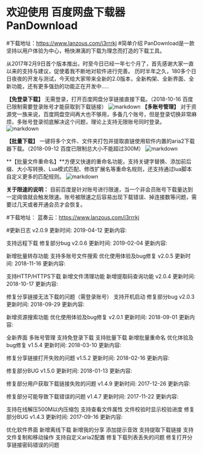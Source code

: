 # 欢迎使用 百度网盘下载器 PanDownload
#下载地址：https://www.lanzous.com/i3rrrkj
#简单介绍
PanDownload是一款坚持以用户体验为中心，畅快淋漓的下载为理念而打造的下载工具。

从2017年2月9日首个版本推出，时至今日已经一年七个月了，首先感谢大家一直以来的支持与建议，促使着我不断地对软件进行完善。
历时半年之久，180多个日日夜夜的开发与测试，今天给大家带来全新的2.0版本，全新构架、全新界面、全新功能，还有更多强劲的功能正在开发中.....

**【免登录下载】**
无需登录，打开百度网盘分享链接直接下载。（2018-10-16 百度已限制需要登录账号才能获取到下载链接）
![markdown](https://opv8.github.io/img/1.gif)
**【多账号管理】**
对于资源党一族来说，百度网盘空间再大也不够用，多备几个账号，但是登录切换非常麻烦，多账号登录彻底解决这个问题，理论上支持无限账号同时登录。
![markdown](https://opv8.github.io/img/2.png)

**【批量下载】**
一键将多个文件、文件夹打包并提取直链使用软件内置的aria2下载器下载。（2018-09-12 百度已限制总大小不能超过300M）
![markdown](https://opv8.github.io/img/3.gif)

**【批量文件重命名】**方便又快速的重命名功能，支持关键字替换、添加前后缀、大小写转换、Lua模式匹配、修改扩展名等重命名规则，还支持通过lua脚本自定义更多的匹配规则。
![markdown](https://opv8.github.io/img/4.gif)

**关于限速的说明：**
目前百度是针对账号进行限速，当一个非会员账号下载量达到一定阈值就会触发限速。账号被限速之后容易出现下载错误、掉连接数等问题，需要过几天或者开通会员才会恢复。

#下载地址：
蓝奏云：https://www.lanzous.com/i3rrrkj


#更新日志
v2.0.9
更新时间: 2019-04-12
更新内容:

支持远程下载
修复部分bug
v2.0.6
更新时间: 2019-02-04
更新内容:

新增批量转存功能
支持多账号文件搜索
优化使用体验及bug修复
v2.0.5
更新时间: 2018-11-16
更新内容:

支持HTTP/HTTPS下载
新增文件清理功能
新增提取码查询功能
v2.0.4
更新时间: 2018-10-17
更新内容:

修复分享链接无法下载的问题（需登录账号）
支持开机启动
修复部分bug
v2.0.3
更新时间: 2018-09-29
更新内容:

新增资源搜索功能
优化使用体验及bug修复
v2.0.1
更新时间: 2018-09-01
更新内容:

全新界面
多账号管理
支持免登录下载
支持批量下载
新增批量重命名
优化体验及bug修复
v1.5.4
更新时间: 2018-03-10
更新内容:

修复分享链接打开失败的问题
v1.5.2
更新时间: 2018-02-16
更新内容:

修复部分BUG
v1.5.0
更新时间: 2018-01-13
更新内容:

修复部分用户获取下载链接失败的问题
v1.4.9
更新时间: 2017-12-26
更新内容:

修复部分可能导致下载错误的问题
v1.4.7
更新时间: 2017-11-22
更新内容:

支持在线解压500M以内压缩包
支持查看文件属性
文件校验时显示校验进度
修复部分BUG
v1.4.3
更新时间: 2017-09-16
更新内容:

优化软件界面
新增离线下载
新增我的分享
添加提示音效
支持提取下载链接
支持文件复制和移动操作
支持自定义aria2配置
修复下载列表丢失的问题
修复打开分享链接密码错误的问题
